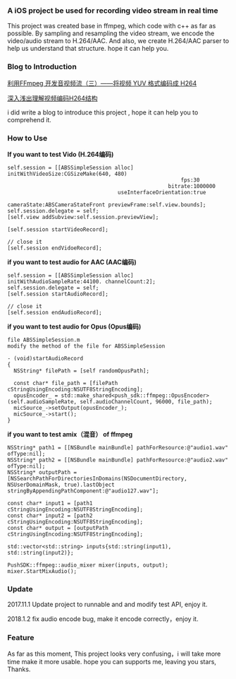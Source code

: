 ### A iOS project be used for recording video stream in real time

This project was created base in ffmpeg, which code with c++ as far as possible. By sampling and resampling the video stream, we encode the video/audio stream to H.264/AAC.
And also, we create H.264/AAC parser to help us understand that structure.
hope it can help you.

### Blog to Introduction

[利用FFmpeg 开发音视频流（三）——将视频 YUV 格式编码成 H264](http://simplecodesky.com/2016/08/18/%E5%88%A9%E7%94%A8FFmpeg-%E5%BC%80%E5%8F%91%E9%9F%B3%E8%A7%86%E9%A2%91%E6%B5%81-3/)

[深入浅出理解视频编码H264结构](http://simplecodesky.com/2016/11/15/%E6%B7%B1%E5%85%A5%E6%B5%85%E5%87%BA%E7%90%86%E8%A7%A3%E8%A7%86%E9%A2%91%E7%BC%96%E7%A0%81H264%E7%BB%93%E6%9E%84/)

i did write a blog to introduce this project , hope it can help you to comprehend it.

### How to Use
**If you want to test Vido (H.264编码)**

```object-c
self.session = [[ABSSimpleSession alloc] initWithVideoSize:CGSizeMake(640, 480)
                                                       fps:30
                                                   bitrate:1000000
                                   useInterfaceOrientation:true
                                               cameraState:ABSCameraStateFront previewFrame:self.view.bounds];
self.session.delegate = self;
[self.view addSubview:self.session.previewView];

[self.session startVideoRecord];

// close it 
[self.session endVidoeRecord];
```

**if you want to test audio for AAC (AAC编码)**

```object-c
self.session = [[ABSSimpleSession alloc] initWithAudioSampleRate:44100. channelCount:2];
self.session.delegate = self;
[self.session startAudioRecord];

// close it 
[self.session endAudioRecord];
```
**if you want to test audio for Opus (Opus编码)**
```
file ABSSimpleSession.m
modify the method of the file for ABSSimpleSession

- (void)startAudioRecord
{
  NSString* filePath = [self randomOpusPath];

  const char* file_path = [filePath cStringUsingEncoding:NSUTF8StringEncoding];
  opusEncoder_ = std::make_shared<push_sdk::ffmpeg::OpusEncoder>(self.audioSampleRate, self.audioChannelCount, 96000, file_path);
  micSource_->setOutput(opusEncoder_);
  micSource_->start();
}
```


**if you want to test amix（混音） of ffmpeg**
```
NSString* path1 = [[NSBundle mainBundle] pathForResource:@"audio1.wav" ofType:nil];
NSString* path2 = [[NSBundle mainBundle] pathForResource:@"audio2.wav" ofType:nil];
NSString* outputPath = [NSSearchPathForDirectoriesInDomains(NSDocumentDirectory, NSUserDomainMask, true).lastObject 
stringByAppendingPathComponent:@"audio127.wav"];

const char* input1 = [path1 cStringUsingEncoding:NSUTF8StringEncoding];
const char* input2 = [path2 cStringUsingEncoding:NSUTF8StringEncoding];
const char* output = [outputPath cStringUsingEncoding:NSUTF8StringEncoding];

std::vector<std::string> inputs{std::string(input1), std::string(input2)};

PushSDK::ffmpeg::audio_mixer mixer(inputs, output);
mixer.StartMixAudio();
```

### Update
2017.11.1 Update project to runnable and and modify test API, enjoy it.

2018.1.2 fix audio encode bug, make it encode correctly，enjoy it.

### Feature
As far as this moment, This project looks very confusing，i will take more time make it more usable. hope you can supports me, leaving you stars, Thanks.
